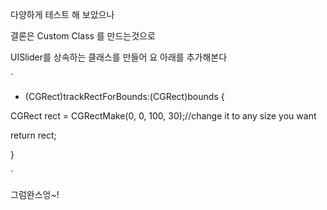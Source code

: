 다양하게 테스트 해 보았으나 

결론은 Custom Class 를 만드는것으로

UISlider를 상속하는 클래스를 만들어 요 아래를 추가해본다

`

- (CGRect)trackRectForBounds:(CGRect)bounds { 

CGRect rect = CGRectMake(0, 0, 100, 30);//change it to any size you want 

return rect; 

}

`

그럼완스엉~!
